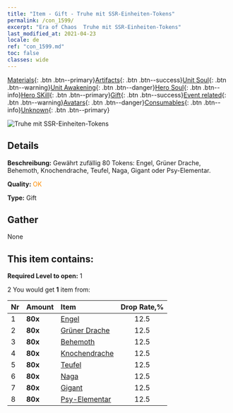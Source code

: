 ```yaml
---
title: "Item - Gift - Truhe mit SSR-Einheiten-Tokens"
permalink: /con_1599/
excerpt: "Era of Chaos  Truhe mit SSR-Einheiten-Tokens"
last_modified_at: 2021-04-23
locale: de
ref: "con_1599.md"
toc: false
classes: wide
---
```

 [Materials](/ItemsDE/){: .btn .btn--primary}[Artifacts](/ItemsDE/Artifacts/){: .btn .btn--success}[Unit Soul](/ItemsDE/UnitSoul/){: .btn .btn--warning}[Unit Awakening](/ItemsDE/UnitAwakening/){: .btn .btn--danger}[Hero Soul](/ItemsDE/HeroSoul/){: .btn .btn--info}[Hero SKill](/ItemsDE/HeroSkill/){: .btn .btn--primary}[Gift](/ItemsDE/Gift/){: .btn .btn--success}[Event related](/ItemsDE/Events/){: .btn .btn--warning}[Avatars](/ItemsDE/Avatars/){: .btn .btn--danger}[Consumables](/ItemsDE/Consumables/){: .btn .btn--info}[Unknown](/ItemsDE/Unknown/){: .btn .btn--primary}

 ![Truhe mit SSR-Einheiten-Tokens](/images/t/i_907211.png)

## Details
 **Beschreibung:** Gewährt zufällig 80 Tokens: Engel, Grüner Drache, Behemoth, Knochendrache, Teufel, Naga, Gigant oder Psy-Elementar.

 **Quality:** <span style="color: #FF8C00">OK</span>

 **Type:** Gift

## Gather

  None

## This item contains:

 **Required Level to open:** 1

 2 You would get **1** item  from:

  | Nr | Amount |     Item    | Drop Rate,% |
  |:---|:-------|:------------|:---------:|
  | 1 |  **80x** | [Engel](/ItemsDE/unt_196/) | 12.5 | 
  | 2 |  **80x** | [Grüner Drache](/ItemsDE/unt_205/) | 12.5 | 
  | 3 |  **80x** | [Behemoth](/ItemsDE/unt_223/) | 12.5 | 
  | 4 |  **80x** | [Knochendrache](/ItemsDE/unt_214/) | 12.5 | 
  | 5 |  **80x** | [Teufel](/ItemsDE/unt_232/) | 12.5 | 
  | 6 |  **80x** | [Naga](/ItemsDE/unt_240/) | 12.5 | 
  | 7 |  **80x** | [Gigant](/ItemsDE/unt_241/) | 12.5 | 
  | 8 |  **80x** | [Psy-Elementar](/ItemsDE/unt_267/) | 12.5 | 
